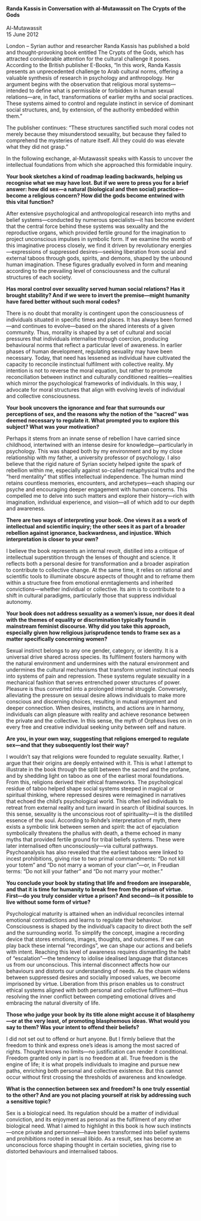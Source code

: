 <h4>Randa Kassis in Conversation with al-Mutawassit on The Crypts of the Gods</h4>

Al-Mutawassit  
15 June 2012  

London – Syrian author and researcher Randa Kassis has published a bold and thought-provoking book entitled The Crypts of the Gods, which has attracted considerable attention for the cultural challenge it poses. According to the British publisher E-Books, “In this work, Randa Kassis presents an unprecedented challenge to Arab cultural norms, offering a valuable synthesis of research in psychology and anthropology. Her argument begins with the observation that religious moral systems—intended to define what is permissible or forbidden in human sexual relations—are, in fact, transformations of earlier myths and social practices. These systems aimed to control and regulate instinct in service of dominant social structures, and, by extension, of the authority embedded within them.”

The publisher continues: “These structures sanctified such moral codes not merely because they misunderstood sexuality, but because they failed to comprehend the mysteries of nature itself. All they could do was elevate what they did not grasp.”

In the following exchange, al-Mutawassit speaks with Kassis to uncover the intellectual foundations from which she approached this formidable inquiry.

<b>Your book sketches a kind of roadmap leading backwards, helping us recognise what we may have lost. But if we were to press you for a brief answer: how did sex—a natural (biological and then social) practice—become a religious concern? How did the gods become entwined with this vital function?</b>

After extensive psychological and anthropological research into myths and belief systems—conducted by numerous specialists—it has become evident that the central force behind these systems was sexuality and the reproductive organs, which provided fertile ground for the imagination to project unconscious impulses in symbolic form. If we examine the womb of this imaginative process closely, we find it driven by revolutionary energies—expressions of suppressed desires—seeking liberation from social and external taboos through gods, spirits, and demons, shaped by the unbound human imagination. These figures gradually evolved in form and meaning according to the prevailing level of consciousness and the cultural structures of each society.

<b>Has moral control over sexuality served human social relations? Has it brought stability? And if we were to invert the premise—might humanity have fared better without such moral codes?</b>

There is no doubt that morality is contingent upon the consciousness of individuals situated in specific times and places. It has always been formed—and continues to evolve—based on the shared interests of a given community. Thus, morality is shaped by a set of cultural and social pressures that individuals internalise through coercion, producing behavioural norms that reflect 
a particular level of awareness. In earlier phases of human development, regulating sexuality may have been necessary. Today, that need has lessened as individual have cultivated the capacity to reconcile instinctual fulfilment with collective reality. My intention is not to reverse the moral equation, but rather to promote reconciliation between instinct and culturally conditioned realities—realities which mirror the psychological frameworks of individuals. In this way, I advocate for moral structures that align with evolving levels of individual and collective consciousness.

<b>Your book uncovers the ignorance and fear that surrounds our perceptions of sex, and the reasons why the notion of the “sacred” was deemed necessary to regulate it. What prompted you to explore this subject? What was your motivation?</b>

Perhaps it stems from an innate sense of rebellion I have carried since childhood, intertwined with an intense desire for knowledge—particularly in psychology. This was shaped both by my environment and by my close relationship with my father, a university professor of psychology. I also believe that the rigid nature of Syrian society helped ignite the spark of rebellion within me, especially against so-called metaphysical truths and the “herd mentality” that stifles intellectual independence. The human mind retains countless memories, encounters, and archetypes—each shaping our psyche and encouraging deeper engagement with human concerns. This compelled me to delve into such matters and explore their history—rich with imagination, individual experience, and vision—all of which add to our depth and awareness.

<b>There are two ways of interpreting your book. One views it as a work of intellectual and scientific inquiry; the other sees it as part of a broader rebellion against ignorance, backwardness, and injustice. Which interpretation is closer to your own?</b>

I believe the book represents an internal revolt, distilled into a critique of intellectual superstition through the lenses of thought and science. It reflects both a personal desire for transformation and a broader aspiration to contribute to collective change. At the same time, it relies on rational and scientific tools to illuminate obscure aspects of thought and to reframe them within a structure free from emotional enmtaglements and inherited convictions—whether individual or collective. Its aim is to contribute to a shift in cultural paradigms, particularly those that suppress individual autonomy.

<b>Your book does not address sexuality as a women’s issue, nor does it deal with the themes of equality or discrimination typically found in mainstream feminist discourse. Why did you take this approach, especially given how religious jurisprudence tends to frame sex as a matter specifically concerning women?</b>

Sexual instinct belongs to any one gender, category, or identity. It is a universal drive shared across species. Its fulfilment fosters harmony with the natural environment and undermines with the natural environment and undermines the cultural mechanisms that transform unmet instinctual needs into systems of pain and repression. These systems regulate sexuality in a mechanical fashion that serves entrenched power structures of power. Pleasure is thus converted into a prolonged internal struggle. Conversely, alleviating the pressure on sexual desire allows individuals to make more conscious and discerning choices, resulting in mutual enjoyment and deeper connection. When desires, instincts, and actions are in harmony, individuals can align pleasure with reality and achieve resonance between the private and the collective. In this sense, the myth of Orpheus lives on in every free and creative individual seeking unity between self and nature.

<b>Are you, in your own way, suggesting that religions emerged to regulate sex—and that they subsequently lost their way?</b>

I wouldn’t say that religions were founded to regulate sexuality. Rather, I argue that their origins are deeply entwined with it. This is what I attempt to illustrate in the book through the split between the sacred and the profane, and by shedding light on taboo as one of the earliest moral foundations. From this, religions derived their ethical frameworks. The psychological residue of taboo helped shape social systems steeped in magical or spiritual thinking, where repressed desires were reimagined in narratives that echoed the child’s psychological world. This often led individuals to retreat from external reality and turn inward in search of libidinal sources. In this sense, sexuality is the unconscious root of spirituality—it is the distilled essence of the soul. According to Rohde’s interpretation of myth, there exists a symbolic link between semen and spirit: the act of ejaculation symbolically threatens the phallus with death, a theme echoed in many myths that provided fertile ground for tribal beliefs systems. These were later internalised often unconsciously—via cultural pathways. Psychoanalysis has also revealed that the earliest taboos were linked to incest prohibitions, giving rise to two primal commandments: “Do not kill your totem” and “Do not marry a woman of your clan”—or, in Freudian terms: “Do not kill your father” and “Do not marry your mother.”

<b>You conclude your book by stating that life and freedom are inseparable, and that it is time for humanity to break free from the prison of virtue. First—do you truly consider virtue a prison? And second—is it possible to live without some form of virtue?</b>

Psychological maturity is attained when an individual reconciles internal emotional contradictions and learns to regulate their behaviour. Consciousness is shaped by the individual’s capacity to direct both the self and the surrounding world. To simplify the concept, imagine a recording device that stores emotions, images, thoughts, and outcomes. If we can play back these internal “recordings”, we can shape our actions and beliefs with intent. Reaching this level of awareness requires dismantling the habit of “escalation”—the tendency to idolise idealised language that distances us from our unconscious. This internal disconnect affects how our behaviours and distorts our understanding of needs. As the chasm widens between suppressed desires and socially imposed values, we become imprisoned by virtue. Liberation from this prison enables us to construct ethical systems aligned with both personal and collective fulfilment—thus resolving the inner conflict between competing emotional drives and embracing the natural diversity of life.

<b>Those who judge your book by its title alone might accuse it of blasphemy—or at the very least, of promoting blasphemous ideas. What would you say to them? Was your intent to offend their beliefs?</b>

I did not set out to offend or hurt anyone. But I firmly believe that the freedom to think and express one’s ideas is among the most sacred of rights. Thought knows no limits—no justification can render it conditional. Freedom granted only in part is no freedom at all. True freedom is the engine of life; it is what propels individuals to imagine and pursue new paths, enriching both personal and collective existence. But this cannot occur without first crossing the thresholds of awareness and knowledge.

<b>What is the connection between sex and freedom? Is one truly essential to the other? And are you not placing yourself at risk by addressing such a sensitive topic?</b>

Sex is a biological need. Its regulation should be a matter of individual conviction, and its enjoyment as personal as the fulfilment of any other biological need. What I aimed to highlight in this book is how such instincts—once private and personnel—have been transformed into belief systems and prohibitions rooted in sexual libido. As a result, sex has become an unconscious force shaping thought in certain societies, giving rise to distorted behaviours and internalised taboos.

![](14.pdf)
<p></p>
